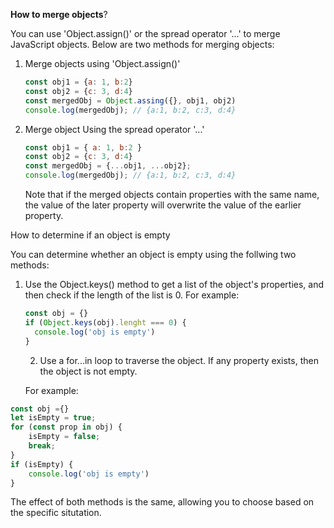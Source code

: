 **How to merge objects**?

You can use 'Object.assign()' or the spread operator '...' to merge JavaScript objects. Below are two methods for merging objects:

1. Merge objects using 'Object.assign()'

   ```js
   const obj1 = {a: 1, b:2}
   const obj2 = {c: 3, d:4}
   const mergedObj = Object.assing({}, obj1, obj2)
   console.log(mergedObj); // {a:1, b:2, c:3, d:4}
   ```
2. Merge object Using the spread operator '...'

   ```js
   const obj1 = { a: 1, b:2 }
   const obj2 = {c: 3, d:4}
   const mergedObj = {...obj1, ...obj2};
   console.log(mergedObj); // {a:1, b:2, c:3, d:4}
   ```

    Note that if the merged objects contain properties with the same name, the value of the later property will overwrite the value of the earlier property.

How to determine if an object is empty

You can determine whether an object is empty using the follwing two methods:

1. Use the Object.keys() method to get a list of the object's properties, and then check if the length of the list is 0.
   For example:

   ```js
   const obj = {}
   if (Object.keys(obj).lenght === 0) {
     console.log('obj is empty')
   }
   ```

    2. Use a for...in loop to traverse the object. If any property exists, then the object is not empty.

    For example:

```js
const obj ={}
let isEmpty = true;
for (const prop in obj) {
    isEmpty = false;
    break;
}
if (isEmpty) {
    console.log('obj is empty')
}
```

The effect of both methods is the same, allowing you to choose based on the specific situtation.
